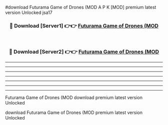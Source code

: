 #download Futurama Game of Drones (MOD A P K [MOD] premium latest version Unlocked jsa17 



<div align="center">
<h3>🔴 Download [Server1] 👉👉 <a href="https://apkdownload3.web.app/">Futurama Game of Drones (MOD</a></h3><br>

<h3>🔴 Download [Server2] 👉👉 <a href="https://apkdownload3.web.app/">Futurama Game of Drones (MOD</a></h3>
</div>





----------------------------------------------------------

----------------------------------------------------------

----------------------------------------------------------

----------------------------------------------------------

----------------------------------------------------------

----------------------------------------------------------

----------------------------------------------------------

Futurama Game of Drones (MOD download premium latest version Unlocked

download Futurama Game of Drones (MOD premium latest version Unlocked
